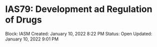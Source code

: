 # IAS79: Development ad Regulation of Drugs

Block: IASM
Created: January 10, 2022 8:22 PM
Status: Open
Updated: January 10, 2022 9:01 PM
